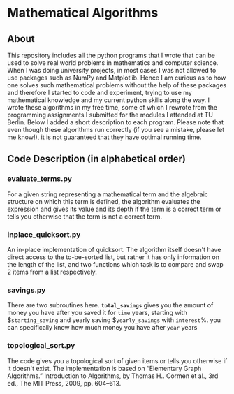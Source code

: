 # Mathematical Algorithms

## About
This repository includes all the python programs that I wrote that can be used to solve real world problems in mathematics and computer science. When I was doing university projects, in most cases I was not allowed to use packages such as NumPy and Matplotlib. Hence I am curious as to how one solves such mathematical problems without the help of these packages and therefore I started to code and experiment, trying to use my mathematical knowledge and my current python skills along the way. I wrote these algorithms in my free time, some of which I rewrote from the programming assignments I submitted for the modules I attended at TU Berlin. Below I added a short description to each program. Please note that even though these algorithms run correctly (if you see a mistake, please let me know!), it is not guaranteed that they have optimal running time. 

## Code Description (in alphabetical order)

### evaluate_terms.py
For a given string representing a mathematical term and the algebraic structure on which this term is defined, the algorithm evaluates the expression and gives its value and its depth if the term is a correct term or tells you otherwise that the term is not a correct term.

### inplace_quicksort.py
An in-place implementation of quicksort. The algorithm itself doesn't have direct access to the to-be-sorted list, but rather it has only information on the length of the list, and two functions which task is to compare and swap 2 items from a list respectively.

### savings.py
There are two subroutines here. **`total_savings`** gives you the amount of money you have after you saved it for `time` years, starting with $`starting_saving` and yearly saving $`yearly_savings` with `interest`%. you can specifically know how much money you have after `year` years

### topological_sort.py
The code gives you a topological sort of given items or tells you otherwise if it doesn't exist. The implementation is based on “Elementary Graph Algorithms.” Introduction to Algorithms, by Thomas H.. Cormen et al., 3rd ed., The MIT Press, 2009, pp. 604–613.


